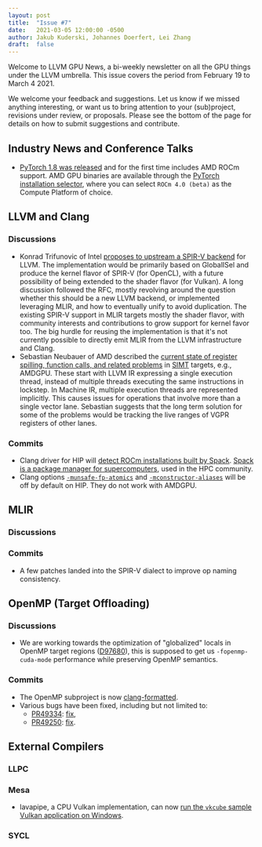 ```yaml
---
layout: post
title:  "Issue #7"
date:   2021-03-05 12:00:00 -0500
author: Jakub Kuderski, Johannes Doerfert, Lei Zhang
draft:  false
---
```


Welcome to LLVM GPU News, a bi-weekly newsletter on all the GPU things under the LLVM umbrella.
This issue covers the period from February 19 to March 4 2021.

We welcome your feedback and suggestions. Let us know if we missed anything interesting, or want us to bring attention to your (sub)project, revisions under review, or proposals. Please see the bottom of the page for details on how to submit suggestions and contribute.


## Industry News and Conference Talks

*  [PyTorch 1.8 was released](https://pytorch.org/blog/pytorch-1.8-released/) and for the first time includes AMD ROCm support. AMD GPU binaries are available through the [PyTorch installation selector](https://pytorch.org/get-started/locally/), where you can select `ROCm 4.0 (beta)` as the Compute Platform of choice.

##  LLVM and Clang

### Discussions

*  Konrad Trifunovic of Intel [proposes to upstream a SPIR-V backend](https://lists.llvm.org/pipermail/llvm-dev/2021-March/148905.html) for LLVM. The implementation would be primarily based on GlobalISel and produce the kernel flavor of SPIR-V (for OpenCL), with a future possibility of being extended to the shader flavor (for Vulkan). A long discussion followed the RFC, mostly revolving around the question whether this should be a new LLVM backend, or implemented leveraging MLIR, and how to eventually unify to avoid duplication. The existing SPIR-V support in MLIR targets mostly the shader flavor, with community interests and contributions to grow support for kernel favor too. The big hurdle for reusing the implementation is that it's not currently possible to directly emit MLIR from the LLVM infrastructure and Clang.
*  Sebastian Neubauer of AMD described the [current state of register spilling, function calls, and related problems](https://llvm.discourse.group/t/the-current-state-of-spilling-function-calls-and-related-problems/2863) in [SIMT](https://en.wikipedia.org/wiki/Single_instruction,_multiple_threads) targets, e.g., AMDGPU. These start with LLVM IR expressing a single execution thread, instead of multiple threads executing the same instructions in lockstep. In Machine IR, multiple execution threads are represented implicitly. This causes issues for operations that involve more than a single vector lane. Sebastian suggests that the long term solution for some of the problems would be tracking the live ranges of VGPR registers of other lanes.

### Commits

*  Clang driver for HIP will [detect ROCm installations built by Spack](https://reviews.llvm.org/D97340). [Spack is a package manager for supercomputers](https://spack.io/), used in the HPC community.
*  Clang options [`-munsafe-fp-atomics`](https://reviews.llvm.org/D97967) and [`-mconstructor-aliases`](https://reviews.llvm.org/D97959) will be off by default on HIP. They do not work with AMDGPU.


## MLIR

### Discussions

### Commits

*  A few patches landed into the SPIR-V dialect to improve op naming consistency.


## OpenMP (Target Offloading)

### Discussions

*  We are working towards the optimization of "globalized" locals in OpenMP target regions ([D97680](https://reviews.llvm.org/D97680)), this is supposed to get us `-fopenmp-cuda-mode` performance while preserving OpenMP semantics.

### Commits

*  The OpenMP subproject is now [clang-formatted](https://reviews.llvm.org/D97088).
*  Various bugs have been fixed, including but not limited to:
   *  [PR49334](https://llvm.org/PR49334): [fix](https://reviews.llvm.org/D97329),
   *  [PR49250](https://llvm.org/PR49250): [fix](https://reviews.llvm.org/D97012).


## External Compilers

### LLPC

### Mesa

*  lavapipe, a CPU Vulkan implementation, can now [run the `vkcube` sample Vulkan application on Windows](https://gitlab.freedesktop.org/mesa/mesa/-/merge_requests/7208#note_808941).

### SYCL
